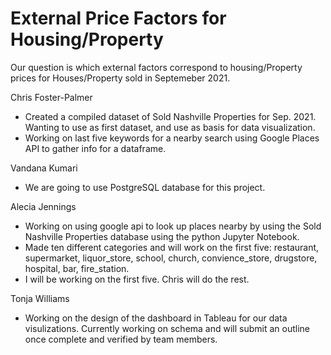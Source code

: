 # External Price Factors for Housing/Property
Our question is which external factors correspond to housing/Property prices for Houses/Property sold in Septemeber 2021.


Chris Foster-Palmer
- Created a compiled dataset of Sold Nashville Properties for Sep. 2021. Wanting to use as first dataset, and use as basis for data visualization.
- Working on last five keywords for a nearby search using Google Places API to gather info for a dataframe.

Vandana Kumari
- We are going to use PostgreSQL database for this project.

Alecia Jennings
- Working on using google api to look up places nearby by using the Sold Nashville Properties database using the python Jupyter Notebook.
- Made ten different categories and will work on the first five: restaurant, supermarket, liquor_store, school, church, convience_store, drugstore, hospital, bar, fire_station.
- I will be working on the first five.  Chris will do the rest.

Tonja Williams
- Working on the design of the dashboard in Tableau for our data visulizations. Currently working on schema and will submit an outline once complete and verified by team members.

